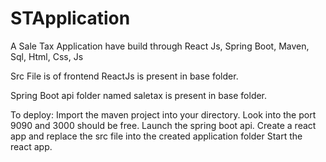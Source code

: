 # STApplication
A Sale Tax Application have build through React Js, Spring Boot, Maven, Sql, Html, Css, Js

Src File is of frontend ReactJs is present in base folder.

Spring Boot api folder named saletax is present in base folder.

To deploy:
Import the maven project into your directory.
Look into the port 9090 and 3000 should be free.
Launch the spring boot api.
Create a react app and replace the src file into the created application folder
Start the react app.

